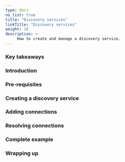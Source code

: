 ```yaml
---
type: docs
no_list: true
title: "Discovery services"
linkTitle: "Discovery services"
weight: 10
description: >-
     How to create and manage a discovery service.
---
```


### Key takeaways

### Introduction

### Pre-requisites

### Creating a discovery service

### Adding connections

### Resolving connections

### Complete example

### Wrapping up
